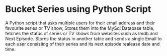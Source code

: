 # Bucket Series using Python Script
A Python script that asks multiple users for their email address and their favourite series or TV show, Stores them into the MySql Database table, fetches the status of series or TV shows from websites such as Imdb and Next Episode. Stores the status in another table and sends a single Email to each user consisting of their series and its next episode realease date and time.
